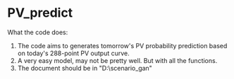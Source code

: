 # PV_predict
What the code does: 
1. The code aims to generates tomorrow's PV probability prediction based on today's 288-point PV output curve.
2. A very easy model, may not be pretty well. But with all the functions.
3. The document should be in "D:\scenario_gan"
